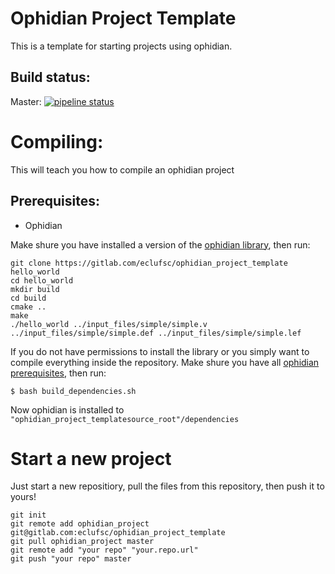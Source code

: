 # Ophidian Project Template
This is a template for starting projects using ophidian.

## Build status:
Master: [![pipeline status](https://gitlab.com/eclufsc/ophidian_project_template/badges/master/pipeline.svg)](https://gitlab.com/eclufsc/ophidian_project_template/commits/master)

# Compiling:
This will teach you how to compile an ophidian project

## Prerequisites:
* Ophidian

Make shure you have installed a version of the [ophidian library](https://gitlab.com/eclufsc/ophidian), then run:

```
git clone https://gitlab.com/eclufsc/ophidian_project_template hello_world
cd hello_world
mkdir build
cd build
cmake ..
make
./hello_world ../input_files/simple/simple.v ../input_files/simple/simple.def ../input_files/simple/simple.lef
```

If you do not have permissions to install the library or you simply want to compile everything inside the repository. Make shure you have all [ophidian prerequisites](https://gitlab.com/eclufsc/ophidian/tree/build_system#prerequisites), then run:

```
$ bash build_dependencies.sh
```

Now ophidian is installed to `"ophidian_project_templatesource_root"/dependencies`

# Start a new project
Just start a new repositiory, pull the files from this repository, then push it to yours!
```
git init
git remote add ophidian_project git@gitlab.com:eclufsc/ophidian_project_template
git pull ophidian_project master
git remote add "your repo" "your.repo.url"
git push "your repo" master
```
